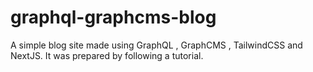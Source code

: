 # graphql-graphcms-blog
A simple blog site made using GraphQL , GraphCMS , TailwindCSS and NextJS. It was prepared by following a tutorial.
